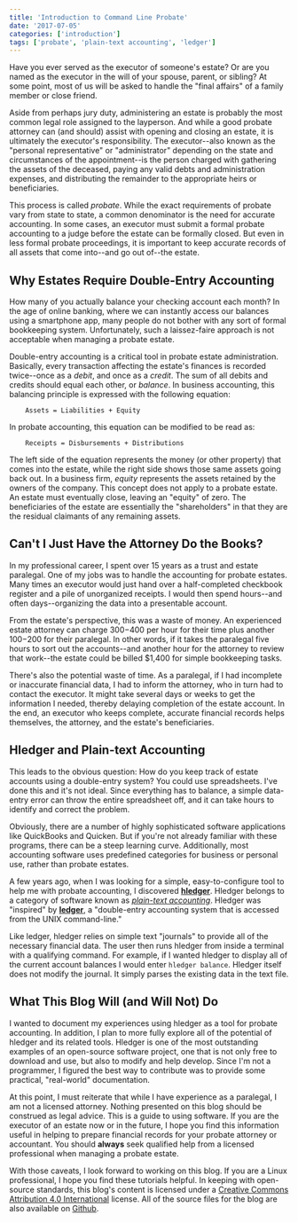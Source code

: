 ```yaml
---
title: 'Introduction to Command Line Probate'
date: '2017-07-05'
categories: ['introduction']
tags: ['probate', 'plain-text accounting', 'ledger']
---
```


Have you ever served as the executor of someone's estate? Or are you named as the executor in the will of your spouse, parent, or sibling? At some point, most of us will be asked to handle the "final affairs" of a family member or close friend. 

Aside from perhaps jury duty, administering an estate is probably the most common legal role assigned to the layperson. And while a good probate attorney can (and should) assist with opening and closing an estate, it is ultimately the executor's responsibility. The executor--also known as the "personal representative" or "administrator" depending on the state and circumstances of the appointment--is the person charged with gathering the assets of the deceased, paying any valid debts and administration expenses, and distributing the remainder to the appropriate heirs or beneficiaries.

This process is called *probate*. While the exact requirements of probate vary from state to state, a common denominator is the need for accurate accounting. In some cases, an executor must submit a formal probate accounting to a judge before the estate can be formally closed. But even in less formal probate proceedings, it is important to keep accurate records of all assets that come into--and go out of--the estate.

## Why Estates Require Double-Entry Accounting

How many of you actually balance your checking account each month? In the age of online banking, where we can instantly access our balances using a smartphone app, many people do not bother with any sort of formal bookkeeping system. Unfortunately, such a laissez-faire approach is not acceptable when managing a probate estate.

Double-entry accounting is a critical tool in probate estate administration. Basically, every transaction affecting the estate's finances is recorded twice--once as a *debit*, and once as a *credit*. The sum of all debits and credits should equal each other, or *balance*. In business accounting, this balancing principle is expressed with the following equation:

        Assets = Liabilities + Equity

In probate accounting, this equation can be modified to be read as:

        Receipts = Disbursements + Distributions

The left side of the equation represents the money (or other property) that comes into the estate, while the right side shows those same assets going back out. In a business firm, *equity* represents the assets retained by the owners of the company. This concept does not apply to a probate estate. An estate must eventually close, leaving an "equity" of zero. The beneficiaries of the estate are essentially the "shareholders" in that they are the residual claimants of any remaining assets.

## Can't I Just Have the Attorney Do the Books?

In my professional career, I spent over 15 years as a trust and estate paralegal. One of my jobs was to handle the accounting for probate estates. Many times an executor would just hand over a half-completed checkbook register and a pile of unorganized receipts. I would then spend hours--and often days--organizing the data into a presentable account.

From the estate's perspective, this was a waste of money. An experienced estate attorney can charge $300-$400 per hour for their time plus another $100-$200 for their paralegal. In other words, if it takes the paralegal five hours to sort out the accounts--and another hour for the attorney to review that work--the estate could be billed $1,400 for simple bookkeeping tasks. 

There's also the potential waste of time. As a paralegal, if I had incomplete or inaccurate financial data, I had to inform the attorney, who in turn had to contact the executor. It might take several days or weeks to get the information I needed, thereby delaying completion of the estate account. In the end, an executor who keeps complete, accurate financial records helps themselves, the attorney, and the estate's beneficiaries. 

## Hledger and Plain-text Accounting

This leads to the obvious question: How do you keep track of estate accounts using a double-entry system? You could use spreadsheets. I've done this and it's not ideal. Since everything has to balance, a simple data-entry error can throw the entire spreadsheet off, and it can take hours to identify and correct the problem.

Obviously, there are a number of highly sophisticated software applications like QuickBooks and Quicken. But if you're not already familiar with these programs, there can be a steep learning curve. Additionally, most accounting software uses predefined categories for business or personal use, rather than probate estates.

A few years ago, when I was looking for a simple, easy-to-configure tool to help me with probate accounting, I discovered [**hledger**](http://hledger.org/). Hledger belongs to a category of software known as [*plain-text accounting*](http://plaintextaccounting.org/). Hledger was "inspired" by [**ledger**](http://ledger-cli.org/), a "double-entry accounting system that is accessed from the UNIX command-line." 

Like ledger, hledger relies on simple text "journals" to provide all of the necessary financial data. The user then runs hledger from inside a terminal with a qualifying command. For example, if I wanted hledger to display all of the current account balances I would enter ``hledger balance``. Hledger itself does not modify the journal. It simply parses the existing data in the text file.

## What This Blog Will (and Will Not) Do

I wanted to document my experiences using hledger as a tool for probate accounting. In addition, I plan to more fully explore all of the potential of hledger and its related tools. Hledger is one of the most outstanding examples of an open-source software project, one that is not only free to download and use, but also to modify and help develop. Since I'm not a programmer, I figured the best way to contribute was to provide some practical, "real-world" documentation.

At this point, I must reiterate that while I have experience as a paralegal, I am not a licensed attorney. Nothing presented on this blog should be construed as legal advice. This is a guide to using software. If you are the executor of an estate now or in the future, I hope you find this information useful in helping to prepare financial records for your probate attorney or accountant. You should **always** seek qualified help from a licensed professional when managing a probate estate.

With those caveats, I look forward to working on this blog. If you are a Linux professional, I hope you find these tutorials helpful. In keeping with open-source standards, this blog's content is licensed under a [Creative Commons Attribution 4.0 International](https://creativecommons.org/licenses/by/4.0/) license. All of the source files for the blog are also available on [Github](https://github.com/oswriter/commandlineprobate.com).  
